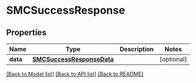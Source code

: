 # SMCSuccessResponse

## Properties
Name | Type | Description | Notes
------------ | ------------- | ------------- | -------------
**data** | [**SMCSuccessResponseData**](SMCSuccessResponseData.md) |  | [optional] 

[[Back to Model list]](../README.md#documentation-for-models) [[Back to API list]](../README.md#documentation-for-api-endpoints) [[Back to README]](../README.md)



